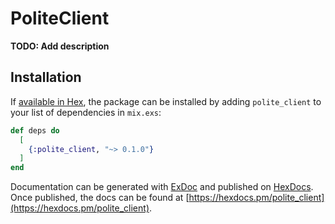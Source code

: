 # PoliteClient

**TODO: Add description**

## Installation

If [available in Hex](https://hex.pm/docs/publish), the package can be installed
by adding `polite_client` to your list of dependencies in `mix.exs`:

```elixir
def deps do
  [
    {:polite_client, "~> 0.1.0"}
  ]
end
```

Documentation can be generated with [ExDoc](https://github.com/elixir-lang/ex_doc)
and published on [HexDocs](https://hexdocs.pm). Once published, the docs can
be found at [https://hexdocs.pm/polite_client](https://hexdocs.pm/polite_client).

